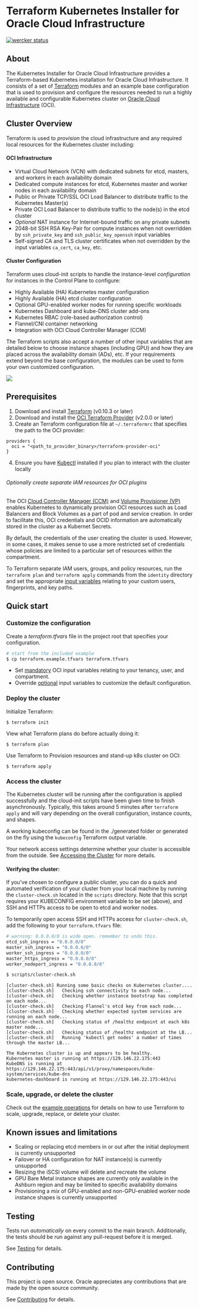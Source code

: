 [terraform]: https://terraform.io
[oci]: https://cloud.oracle.com/cloud-infrastructure
[oci provider]: https://github.com/oracle/terraform-provider-oci/releases
[API signing]: https://docs.us-phoenix-1.oraclecloud.com/Content/API/Concepts/apisigningkey.htm
[Kubectl]: https://kubernetes.io/docs/tasks/tools/install-kubectl/

# Terraform Kubernetes Installer for Oracle Cloud Infrastructure

[![wercker status](https://app.wercker.com/status/7dd9fa20b980673dc0e252961950f590/s/master "wercker status")](https://app.wercker.com/project/byKey/7dd9fa20b980673dc0e252961950f590)

## About

The Kubernetes Installer for Oracle Cloud Infrastructure provides a Terraform-based Kubernetes installation for Oracle 
Cloud Infrastructure. It consists of a set of [Terraform][terraform] modules and an example base configuration that is 
used to provision and configure the resources needed to run a highly available and configurable Kubernetes cluster on [Oracle Cloud Infrastructure][oci] (OCI).


## Cluster Overview

Terraform is used to _provision_ the cloud infrastructure and any required local resources for the Kubernetes cluster including:

#### OCI Infrastructure

- Virtual Cloud Network (VCN) with dedicated subnets for etcd, masters, and workers in each availability domain
- Dedicated compute instances for etcd, Kubernetes master and worker nodes in each availability domain
- Public or Private TCP/SSL OCI Load Balancer to distribute traffic to the Kubernetes Master(s)
- Private OCI Load Balancer to distribute traffic to the node(s) in the etcd cluster
- _Optional_ NAT instance for Internet-bound traffic on any private subnets
- 2048-bit SSH RSA Key-Pair for compute instances when not overridden by `ssh_private_key` and `ssh_public_key_openssh` input variables
- Self-signed CA and TLS cluster certificates when not overridden by the input variables `ca_cert`, `ca_key`, etc.

#### Cluster Configuration

Terraform uses cloud-init scripts to handle the instance-level _configuration_ for instances in the Control Plane to 
configure:

- Highly Available (HA) Kubernetes master configuration
- Highly Available (HA) etcd cluster configuration
- Optional GPU-enabled worker nodes for running specific workloads
- Kubernetes Dashboard and kube-DNS cluster add-ons
- Kubernetes RBAC (role-based authorization control)
- Flannel/CNI container networking
- Integration with OCI Cloud Controller Manager (CCM)

The Terraform scripts also accept a number of other input variables that are detailed below to choose instance shapes (including GPU) and how they are placed across the availability domain (ADs), etc. If your requirements extend beyond the base configuration, the modules can be used to form your own customized configuration.

![](./docs/images/arch.jpg)

## Prerequisites

1. Download and install [Terraform][terraform] (v0.10.3 or later)
2. Download and install the [OCI Terraform Provider][oci provider] (v2.0.0 or later)
3. Create an Terraform configuration file at  `~/.terraformrc` that specifies the path to the OCI provider:
```
providers {
  oci = "<path_to_provider_binary>/terraform-provider-oci"
}
```
4.  Ensure you have [Kubectl][Kubectl] installed if you plan to interact with the cluster locally

###### Optionally create separate IAM resources for OCI plugins

The OCI [Cloud Controller Manager (CCM)](https://github.com/oracle/oci-cloud-controller-manager) and [Volume Provisioner (VP)](https://github.com/oracle/oci-volume-provisioner) enables Kubernetes to dynamically provision OCI resources such as Load Balancers and Block Volumes as a part of pod and service creation. In order to facilitate this, OCI credentials and OCID information are automatically stored in the cluster as a Kubernet Secrets.

By default, the credentials of the user creating the cluster is used. However, in some cases, it makes sense to use a more restricted set of credentials whose policies are limited to a particular set of resources within the compartment.

To Terraform separate IAM users, groups, and policy resources, run the `terraform plan` and `terraform apply` commands from the `identity` directory and set the appropriate [input variables](./docs/input-variables.md#mandatory-input-variables) relating to your custom users, fingerprints, and key paths.

## Quick start

### Customize the configuration

Create a _terraform.tfvars_ file in the project root that specifies your configuration.

```bash
# start from the included example
$ cp terraform.example.tfvars terraform.tfvars
```

* Set [mandatory](./docs/input-variables.md#mandatory-input-variables) OCI input variables relating to your tenancy, user, and compartment.
* Override [optional](./docs/input-variables.md#optional-input-variables) input variables to customize the default configuration.

### Deploy the cluster

Initialize Terraform:

```
$ terraform init
``` 

View what Terraform plans do before actually doing it:

```
$ terraform plan
```

Use Terraform to Provision resources and stand-up k8s cluster on OCI:

```
$ terraform apply
```

### Access the cluster

The Kubernetes cluster will be running after the configuration is applied successfully and the cloud-init scripts have been given time to finish asynchronously. Typically, this takes around 5 minutes after `terraform apply` and will vary depending on the overall configuration, instance counts, and shapes.

A working kubeconfig can be found in the ./generated folder or generated on the fly using the `kubeconfig` Terraform output variable.

Your network access settings determine whether your cluster is accessible from the outside. See [Accessing the Cluster](./docs/cluster-access.md) for more details.

#### Verifying the cluster:

If you've chosen to configure a public cluster, you can do a quick and automated verification of your cluster from 
your local machine by running the `cluster-check.sh` located in the `scripts` directory.  Note that this script requires your KUBECONFIG environment variable to be set (above), and SSH and HTTPs access to be open to etcd and worker nodes.

To temporarily open access SSH and HTTPs access for `cluster-check.sh`, add the following to your `terraform.tfvars` file:

```bash
# warning: 0.0.0.0/0 is wide open. remember to undo this.
etcd_ssh_ingress = "0.0.0.0/0"
master_ssh_ingress = "0.0.0.0/0"
worker_ssh_ingress = "0.0.0.0/0"
master_https_ingress = "0.0.0.0/0"
worker_nodeport_ingress = "0.0.0.0/0"
```

```bash
$ scripts/cluster-check.sh
```
```
[cluster-check.sh] Running some basic checks on Kubernetes cluster....
[cluster-check.sh]   Checking ssh connectivity to each node...
[cluster-check.sh]   Checking whether instance bootstrap has completed on each node...
[cluster-check.sh]   Checking Flannel's etcd key from each node...
[cluster-check.sh]   Checking whether expected system services are running on each node...
[cluster-check.sh]   Checking status of /healthz endpoint at each k8s master node...
[cluster-check.sh]   Checking status of /healthz endpoint at the LB...
[cluster-check.sh]   Running 'kubectl get nodes' a number of times through the master LB...

The Kubernetes cluster is up and appears to be healthy.
Kubernetes master is running at https://129.146.22.175:443
KubeDNS is running at https://129.146.22.175:443/api/v1/proxy/namespaces/kube-system/services/kube-dns
kubernetes-dashboard is running at https://129.146.22.175:443/ui
```

### Scale, upgrade, or delete the cluster

Check out the [example operations](./docs/examples.md) for details on how to use Terraform to scale, upgrade, replace, or delete your cluster.

## Known issues and limitations

* Scaling or replacing etcd members in or out after the initial deployment is currently unsupported
* Failover or HA configuration for NAT instance(s) is currently unsupported
* Resizing the iSCSI volume will delete and recreate the volume
* GPU Bare Metal instance shapes are currently only available in the Ashburn region and may be limited to specific availability domains
* Provisioning a _mix_ of GPU-enabled and non-GPU-enabled worker node instance shapes is currently unsupported

## Testing

Tests run _automatically_ on every commit to the main branch. Additionally, the tests should be run against any pull-request before it is merged.

See [Testing](tests/README.md) for details.

## Contributing

This project is open source. Oracle appreciates any contributions that are made by the open source community.

See [Contributing](CONTRIBUTING.md) for details.
